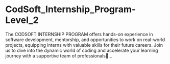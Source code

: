 # CodSoft_Internship_Program-Level_2
The CODSOFT INTERNSHIP PROGRAM offers hands-on experience in software development, mentorship, and opportunities to work on real-world projects, equipping interns with valuable skills for their future careers. Join us to dive into the dynamic world of coding and accelerate your learning journey with a supportive team of professionals🥳...
